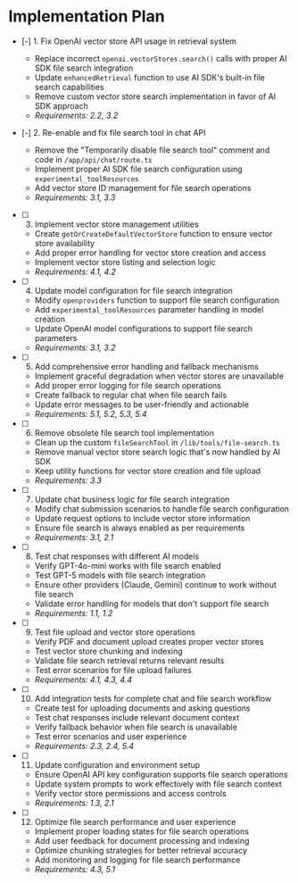 # Implementation Plan

- [-] 1. Fix OpenAI vector store API usage in retrieval system
  - Replace incorrect `openai.vectorStores.search()` calls with proper AI SDK file search integration
  - Update `enhancedRetrieval` function to use AI SDK's built-in file search capabilities
  - Remove custom vector store search implementation in favor of AI SDK approach
  - _Requirements: 2.2, 3.2_

- [-] 2. Re-enable and fix file search tool in chat API
  - Remove the "Temporarily disable file search tool" comment and code in `/app/api/chat/route.ts`
  - Implement proper AI SDK file search configuration using `experimental_toolResources`
  - Add vector store ID management for file search operations
  - _Requirements: 3.1, 3.3_

- [ ] 3. Implement vector store management utilities
  - Create `getOrCreateDefaultVectorStore` function to ensure vector store availability
  - Add proper error handling for vector store creation and access
  - Implement vector store listing and selection logic
  - _Requirements: 4.1, 4.2_

- [ ] 4. Update model configuration for file search integration
  - Modify `openproviders` function to support file search configuration
  - Add `experimental_toolResources` parameter handling in model creation
  - Update OpenAI model configurations to support file search parameters
  - _Requirements: 3.1, 3.2_

- [ ] 5. Add comprehensive error handling and fallback mechanisms
  - Implement graceful degradation when vector stores are unavailable
  - Add proper error logging for file search operations
  - Create fallback to regular chat when file search fails
  - Update error messages to be user-friendly and actionable
  - _Requirements: 5.1, 5.2, 5.3, 5.4_

- [ ] 6. Remove obsolete file search tool implementation
  - Clean up the custom `fileSearchTool` in `/lib/tools/file-search.ts`
  - Remove manual vector store search logic that's now handled by AI SDK
  - Keep utility functions for vector store creation and file upload
  - _Requirements: 3.3_

- [ ] 7. Update chat business logic for file search integration
  - Modify chat submission scenarios to handle file search configuration
  - Update request options to include vector store information
  - Ensure file search is always enabled as per requirements
  - _Requirements: 3.1, 2.1_

- [ ] 8. Test chat responses with different AI models
  - Verify GPT-4o-mini works with file search enabled
  - Test GPT-5 models with file search integration
  - Ensure other providers (Claude, Gemini) continue to work without file search
  - Validate error handling for models that don't support file search
  - _Requirements: 1.1, 1.2_

- [ ] 9. Test file upload and vector store operations
  - Verify PDF and document upload creates proper vector stores
  - Test vector store chunking and indexing
  - Validate file search retrieval returns relevant results
  - Test error scenarios for file upload failures
  - _Requirements: 4.1, 4.3, 4.4_

- [ ] 10. Add integration tests for complete chat and file search workflow
  - Create test for uploading documents and asking questions
  - Test chat responses include relevant document context
  - Verify fallback behavior when file search is unavailable
  - Test error scenarios and user experience
  - _Requirements: 2.3, 2.4, 5.4_

- [ ] 11. Update configuration and environment setup
  - Ensure OpenAI API key configuration supports file search operations
  - Update system prompts to work effectively with file search context
  - Verify vector store permissions and access controls
  - _Requirements: 1.3, 2.1_

- [ ] 12. Optimize file search performance and user experience
  - Implement proper loading states for file search operations
  - Add user feedback for document processing and indexing
  - Optimize chunking strategies for better retrieval accuracy
  - Add monitoring and logging for file search performance
  - _Requirements: 4.3, 5.1_